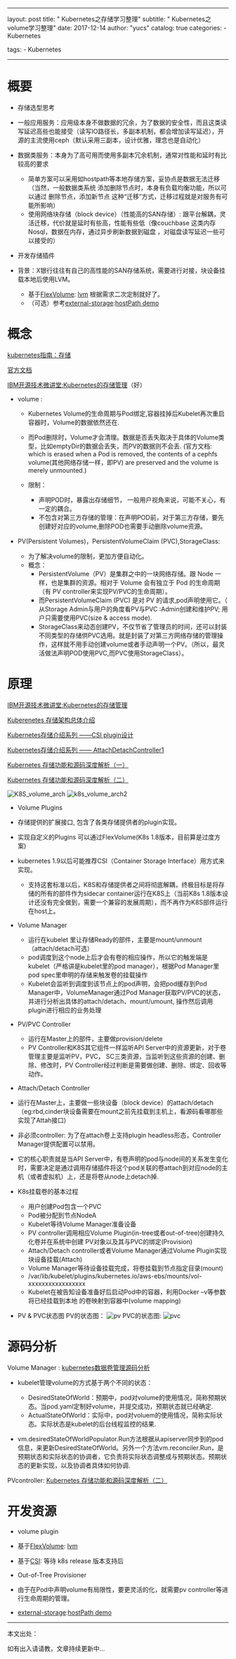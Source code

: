 
---
layout:     post
title:      " Kubernetes之存储学习整理"
subtitle:   " Kubernetes之volume学习整理"
date:       2017-12-14
author:     "yucs"
catalog:    true
categories: 
	- Kubernetes

tags:
    - Kubernetes
      
---



#  概要


- 存储选型思考
 -  一般应用服务：应用级本身不做数据的冗余，为了数据的安全性，而且这类读写延迟高些也能接受（读写IO路径长，多副本机制，都会增加读写延迟），开源的主流使用ceph（默认采用三副本，设计优雅，理念也是自动化）
  -  数据类服务：本身为了高可用而使用多副本冗余机制，通常对性能和延时有比较高的要求
     -  简单方案可以采用如hostpath等本地存储方案，妥协点是数据无法迁移（当然，一般数据类系统 添加删除节点时，本身有负载均衡功能，所以可以通过  删除节点，添加新节点 这种“迁移”方式，迁移过程就是对服务有可能所影响）
     -  使用网络块存储（block device）（性能高的SAN存储）: 跟平台解耦，灵活迁移，代价就是延时有些高，性能有些低（像couchbase 这类内存Nosql，数据在内存，通过异步刷新数据到磁盘 ，对磁盘读写延迟一些可以接受的）

- 开发存储插件
 - 背景：X银行往往有自己的高性能的SAN存储系统，需要进行对接，块设备挂载本地后使用LVM。
      - 基于[FlexVolume](https://github.com/kubernetes/community/blob/master/contributors/devel/flexvolume.md):  [lvm](https://github.com/kubernetes/kubernetes/tree/master/examples/volumes/flexvolume) 根据需求二次定制就好了。
      - （可选）参考[external-storage](https://github.com/kubernetes-incubator/external-storage):[hostPath demo](https://github.com/kubernetes-incubator/external-storage/tree/master/docs/demo/hostpath-provisioner)

 

# 概念
[kubernetes指南：存储](https://feisky.gitbooks.io/kubernetes/concepts/volume.html)

[官方文档](https://kubernetes.io/docs/concepts/storage/volumes/)

[IBM开源技术微讲堂:Kubernetes的存储管理](http://ibm.biz/opentech-ma)（好）


- volume :
 
  - Kubernetes Volume的生命周期与Pod绑定,容器挂掉后Kubelet再次重启容器时，Volume的数据依然还在.

  - 而Pod删除时，Volume才会清理。数据是否丢失取决于具体的Volume类型，比如emptyDir的数据会丢失，而PV的数据则不会丢. (官方文档: which is erased when a Pod is removed, the contents of a cephfs volume(其他网络存储一样，即PV) are preserved and the volume is merely unmounted.)
  - 限制：
     -  声明POD时，暴露出存储细节， 一般用户视角来说，可能不关心，有一定的耦合。
     -  不包含对第三方存储的管理：在声明POD前，对于第三方存储，要先创建好对应的volume,删除POD也需要手动删除volume资源。
 
- PV(Persistent Volumes)，PersistentVolumeClaim (PVC),StorageClass:
  - 为了解决volume的限制，更加方便自动化。
  - 概念：
	  - PersistentVolume（PV）是集群之中的一块网络存储。跟 Node 一样，也是集群的资源。相对于 Volume 会有独立于 Pod 的生命周期（有 PV controller来实现PV/PVC的生命周期）。
	  - 而PersistentVolumeClaim (PVC) 是对 PV 的请求,pod声明使用它。（ 从Storage Admin与用户的角度看PV与PVC :Admin创建和维护PV; 用户只需要使用PVC(size & access mode).
	  - StorageClass来动态创建PV，不仅节省了管理员的时间，还可以封装不同类型的存储供PVC选用。就是封装了对第三方网络存储的管理操作，这样就不用手动创建volume或者手动声明一个PV。（所以，最灵活做法声明POD使用PVC,而PVC使用StorageClass）。


   

# 原理  
[IBM开源技术微讲堂:Kubernetes的存储管理](http://ibm.biz/opentech-ma) 

[Kuberenetes 存储架构总体介绍](http://newto.me/k8s-storage-architecture/)

[Kubernetes存储介绍系列 ——CSI plugin设计](http://newto.me/k8s-csi-design/)

[Kubernetes存储介绍系列 —— AttachDetachController1](http://newto.me/k8s-adcontroller-caches/)

[Kubernetes 存储功能和源码深度解析（一）](http://dockone.io/article/2082)

[Kubernetes 存储功能和源码深度解析（二）](http://dockone.io/article/2087)

![K8S_volume_arch](/picture/K8S_volume_arch.png) 
![k8s_volume_arch2](/picture/k8s_volume_arch2.png)

- Volume Plugins 
 - 存储提供的扩展接口, 包含了各类存储提供者的plugin实现。
 - 实现自定义的Plugins 可以通过FlexVolume(K8s 1.8版本，目前算是过度方案)
 - kubernetes 1.9以后可能推荐CSI（Container Storage Interface）用方式来实现。
     - 支持这套标准以后，K8S和存储提供者之间将彻底解耦，终极目标是将存储的所有的部件作为sidecar container运行在K8S上（当前K8s 1.8版本设计还没有完全做到，需要一个兼容的发展周期），而不再作为K8S部件运行在host上。
- Volume Manager 
   - 运行在kubelet 里让存储Ready的部件，主要是mount/unmount（attach/detach可选）
   - pod调度到这个node上后才会有卷的相应操作，所以它的触发端是kubelet（严格讲是kubelet里的pod manager），根据Pod Manager里pod spec里申明的存储来触发卷的挂载操作
  - Kubelet会监听到调度到该节点上的pod声明，会把pod缓存到Pod Manager中，VolumeManager通过Pod Manager获取PV/PVC的状态，并进行分析出具体的attach/detach、mount/umount, 操作然后调用plugin进行相应的业务处理
- PV/PVC Controller 
  - 运行在Master上的部件，主要做provision/delete
  - PV Controller和K8S其它组件一样监听API Server中的资源更新，对于卷管理主要是监听PV，PVC， SC三类资源，当监听到这些资源的创建、删除、修改时，PV Controller经过判断是需要做创建、删除、绑定、回收等动作。

-  Attach/Detach Controller
  - 运行在Master上，主要做一些块设备（block device）的attach/detach（eg:rbd,cinder块设备需要在mount之前先挂载到主机上，看源码看哪那些实现了Attah接口)
 - 非必须controller: 为了在attach卷上支持plugin headless形态，Controller Manager提供配置可以禁用。  
 - 它的核心职责就是当API Server中，有卷声明的pod与node间的关系发生变化时，需要决定是通过调用存储插件将这个pod关联的卷attach到对应node的主机（或者虚拟机）上，还是将卷从node上detach掉.
 
- K8s挂载卷的基本过程   -  用户创建Pod包含一个PVC   -  Pod被分配到节点NodeA   -  Kubelet等待Volume Manager准备设备   -  PV controller调用相应Volume Plugin(in-tree或者out-of-tree)创建持久化卷并在系统中创建 PV对象以及其与PVC的绑定(Provision)   - Attach/Detach controller或者Volume Manager通过Volume Plugin实现块设备挂载(Attach)  -  Volume Manager等待设备挂载完成，将卷挂载到节点指定目录(mount)  - /var/lib/kubelet/plugins/kubernetes.io/aws-ebs/mounts/vol-xxxxxxxxxxxxxxxxx  -  Kubelet在被告知设备准备好后启动Pod中的容器，利用Docker –v等参数将已经挂载到本地 的卷映射到容器中(volume mapping)

- PV & PVC状态图
  PV的状态图：
    ![pv](/picture/PV_status.png)
   PVC的状态图:
    ![pvc](picture/pvc_status.png)


# 源码分析
Volume Manager : [kubernetes数据卷管理源码分析](http://www.voidcn.com/article/p-dtoyjptm-bog.html)

 - kubelet管理volume的方式基于两个不同的状态：
   - DesiredStateOfWorld：预期中，pod对volume的使用情况，简称预期状态。当pod.yaml定制好volume，并提交成功，预期状态就已经确定.
   - ActualStateOfWorld：实际中，pod对voluem的使用情况，简称实际状态。实际状态是kubelet的后台线程监控的结果.
 
 - vm.desiredStateOfWorldPopulator.Run方法根据从apiserver同步到的pod信息，来更新DesiredStateOfWorld。另外一个方法vm.reconciler.Run，是预期状态和实际状态的协调者，它负责将实际状态调整成与预期状态。预期状态的更新实现，以及协调者具体如何协调.
 

PVcontroller: [Kubernetes 存储功能和源码深度解析（二）](http://dockone.io/article/2087)


# 开发资源
- volume plugin
 - 基于[FlexVolume](https://github.com/kubernetes/community/blob/master/contributors/devel/flexvolume.md):  [lvm](https://github.com/kubernetes/kubernetes/tree/master/examples/volumes/flexvolume)
 - 基于[CSI](https://github.com/container-storage-interface/spec/blob/master/spec.md): 等待 k8s release 版本支持后

- Out-of-Tree Provisioner
 - 由于在Pod中声明volume有局限性，要更灵活的化，就需要pv controller等进行生命周期的管理。
 - [external-storage](https://github.com/kubernetes-incubator/external-storage):[hostPath demo](https://github.com/kubernetes-incubator/external-storage/tree/master/docs/demo/hostpath-provisioner)


-----
本文出处：

如有出入请请教，文章持续更新中...